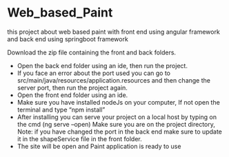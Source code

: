 # Web_based_Paint
this project about web based paint with front end using angular framework and back end using springboot framework  

Download the zip file containing the front and back
folders.
- Open the back end folder using an ide, then run the
project.
- If you face an error about the port used you can go to
src/main/java/resources/application.resources and then
change the server port, then run the project again.
- Open the front end folder using an ide.
- Make sure you have installed nodeJs on your computer,
If not open the terminal and type “npm install”
- After installing you can serve your project on a local host
by typing on the cmd (ng serve –open) Make sure you
are on the project directory, Note: if you have changed
the port in the back end make sure to update it in the
shapeService file in the front folder.
- The site will be open and Paint application is ready to
use
